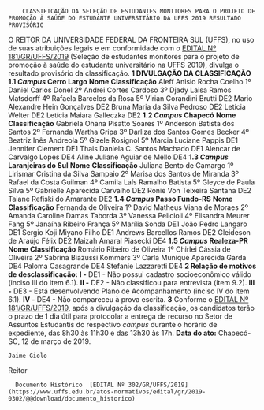         CLASSIFICAÇÃO DA SELEÇÃO DE ESTUDANTES MONITORES PARA O PROJETO DE PROMOÇÃO À SAÚDE DO ESTUDANTE UNIVERSITÁRIO DA UFFS 2019 RESULTADO PROVISÓRIO  

 O REITOR DA UNIVERSIDADE FEDERAL DA FRONTEIRA SUL (UFFS), no uso de suas atribuições legais e em conformidade com o [EDITAL Nº 181/GR/UFFS/2019](https://www.uffs.edu.br/atos-normativos/edital/gr/2019-0181) (Seleção de estudantes monitores para o projeto de promoção à saúde do estudante universitário na UFFS 2019), divulga o resultado provisório da classificação.  **1 DIVULGAÇÃO DA CLASSIFICAÇÃO** **1.1 *Campus*  Cerro Largo**     **Nome**   **Classificação**     Aleff Anisio Rocha Coelho   1º     Daniel Carlos Donel   2º     Andrei Cortes Cardoso   3º     Djady Laisa Ramos Matsdorff   4º     Rafaela Barcelos da Rosa   5º     Virian Corandini Brutti   DE2     Mario Alexandre Hein Gonçalves   DE2     Bruna Maria da Silva Pedroso   DE2     Letícia Welter   DE2     Letícia Maiara Galleczka   DE2     **1.2 *Campus*  Chapecó**     **Nome**   **Classificação**     Gabriela Ohana Pisatto Soares   1º     Anderson Batista dos Santos   2º     Fernanda Wartha Gripa   3º     Darliza dos Santos Gomes Becker   4º     Beatriz Inês Andreola   5º     Gizele Rosignol   5º     Marcia Luciane Pappis   DE1     Jennifer Clement   DE1     Thais Daniela C. Santos Machado   DE1     Alencar de Carvalgo Lopes   DE4     Aline Juliane Aguiar de Mello   DE4     **1.3 *Campus*  Laranjeiras do Sul**     **Nome**   **Classificação**     Juliana Bento de Camargo   1º     Lirismar Cristina da Silva Sampaio   2º     Marisa dos Santos de Miranda   3º     Rafael da Costa Guilman   4º     Camila Laís Ramalho Batista   5º     Gleyce de Paula Silva   5º     Gabrielle Aparecida Carvalho   DE2     Ronie Von Teixeira Santana   DE2     Taiane Refiski do Amarante   DE2     **1.4 *Campus*  Passo Fundo-RS**     **Nome**   **Classificação**     Fernanda de Oliveira   1º     David Matheus Viana de Moraes   2º     Amanda Caroline Damas Taborda   3º     Vanessa Pelicioli   4º     Elisandra Meurer Fang   5º     Janaína Ribeiro França   5º     Marília Sonda   DE1     João Pedro Langaro   DE1     Sergio Koji Miyano Filho   DE1     Andrews Barcellos Ramos   DE2     Gleideson de Araújo Félix   DE2     Maizah Amaral Piasecki   DE4     **1.5 *Campus*  Realeza-PR**     **Nome**   **Classificação**     Romário Ribeiro de Oliveira   1º     Chirlei Cássia de Oliveira   2º     Sabrina Biazussi Kommers   3º     Carla Munique Aparecida Garda   DE4     Paloma Casagrande   DE4     Stefanie Lazzaretti   DE4      **2 Relação de motivos de desclassificação:** **I -**  DE1 - Não possui cadastro socioeconômico válido (inciso III do item 6.1). **II -**  DE2 - Não classificou para entrevista (item 9.2). **III -**  DE3 - Está desenvolvendo Plano de Acompanhamento (inciso IV do item 6.1). **IV -**  DE4 - Não compareceu à prova escrita.   **3**  Conforme o [EDITAL Nº 181/GR/UFFS/2019](https://www.uffs.edu.br/atos-normativos/edital/gr/2019-0181), após a divulgação da classificação, os candidatos terão o prazo de 1 dia útil para protocolar a entrega de recurso no Setor de Assuntos Estudantis do respectivo *campus*  durante o horário de expediente, das 8h30 às 11h30 e das 13h30 às 17h.      **Data do ato:** Chapecó-SC, 12 de março de 2019.   
 

    Jaime Giolo   
 Reitor 

      Documento Histórico  [EDITAL Nº 302/GR/UFFS/2019](https://www.uffs.edu.br/atos-normativos/edital/gr/2019-0302/@@download/documento_historico)     
      